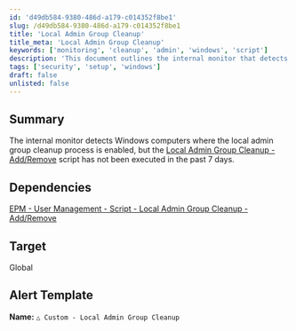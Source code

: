```yaml
---
id: 'd49db584-9380-486d-a179-c014352f8be1'
slug: /d49db584-9380-486d-a179-c014352f8be1
title: 'Local Admin Group Cleanup'
title_meta: 'Local Admin Group Cleanup'
keywords: ['monitoring', 'cleanup', 'admin', 'windows', 'script']
description: 'This document outlines the internal monitor that detects Windows computers where the local admin group cleanup process is enabled but has not been executed in the past 7 days. It provides details on dependencies and alert templates for effective monitoring.'
tags: ['security', 'setup', 'windows']
draft: false
unlisted: false
---
```


## Summary

The internal monitor detects Windows computers where the local admin group cleanup process is enabled, but the [Local Admin Group Cleanup - Add/Remove](/docs/e228540f-e4f4-4e67-801f-cdff876f955f) script has not been executed in the past 7 days.

## Dependencies

[EPM - User Management - Script - Local Admin Group Cleanup - Add/Remove](/docs/e228540f-e4f4-4e67-801f-cdff876f955f)

## Target

Global

## Alert Template

**Name:** `△ Custom - Local Admin Group Cleanup`
